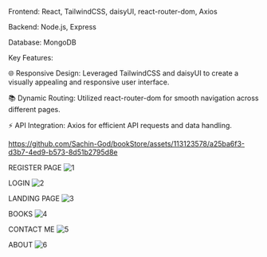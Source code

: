 Frontend: React, TailwindCSS, daisyUI, react-router-dom, Axios

Backend: Node.js, Express

Database: MongoDB

Key Features:

🌐 Responsive Design: Leveraged TailwindCSS and daisyUI to create a visually appealing and responsive user interface.

📚 Dynamic Routing: Utilized react-router-dom for smooth navigation across different pages.

⚡ API Integration: Axios for efficient API requests and data handling.

https://github.com/Sachin-God/bookStore/assets/113123578/a25ba6f3-d3b7-4ed9-b573-8d51b2795d8e

REGISTER PAGE
![1](https://github.com/Sachin-God/bookStore/assets/113123578/e0301f31-f425-4a6d-9995-548a33817290)

LOGIN
![2](https://github.com/Sachin-God/bookStore/assets/113123578/a02af8ff-0a50-47a6-9c33-e5a4d0eb4754)

LANDING PAGE
![3](https://github.com/Sachin-God/bookStore/assets/113123578/893b613d-6372-442f-828a-ffdf119d5e44)

BOOKS
![4](https://github.com/Sachin-God/bookStore/assets/113123578/5b58a328-c4a7-413a-952e-913e98ab232a)

CONTACT ME
![5](https://github.com/Sachin-God/bookStore/assets/113123578/9fc2b9b7-083c-44a7-a18a-de49ef9f5cdc)

ABOUT
![6](https://github.com/Sachin-God/bookStore/assets/113123578/357eb814-3aec-4b3a-9b19-fee8b75202d4)
